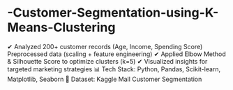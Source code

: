 # -Customer-Segmentation-using-K-Means-Clustering
✔ Analyzed 200+ customer records (Age, Income, Spending Score)  Preprocessed data (scaling + feature engineering) ✔ Applied Elbow Method &amp; Silhouette Score to optimize clusters (k=5) ✔ Visualized insights for targeted marketing strategies 📊 Tech Stack: Python, Pandas, Scikit-learn, Matplotlib, Seaborn 📂 Dataset: Kaggle  Mall Customer Segmentation
